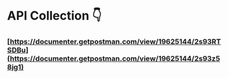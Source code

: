 # API Collection 👇

### [https://documenter.getpostman.com/view/19625144/2s93RTSDBu](https://documenter.getpostman.com/view/19625144/2s93z58jg1)
